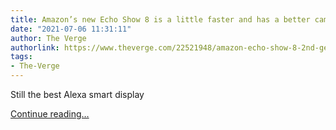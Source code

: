 ```yaml
---
title: Amazon’s new Echo Show 8 is a little faster and has a better camera
date: "2021-07-06 11:31:11"
author: The Verge
authorlink: https://www.theverge.com/22521948/amazon-echo-show-8-2nd-gen-2021-review
tags:
- The-Verge
---
```

<p>Still the best Alexa smart display</p>
  <p>
    <a href="https://www.theverge.com/22521948/amazon-echo-show-8-2nd-gen-2021-review">Continue reading&hellip;</a>
  </p>